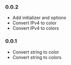 ### 0.0.2

* Add initializer and options
* Convert IPv4 to color
* Convert IPv4 to colors

### 0.0.1

* Convert string to color
* Convert string to colors
